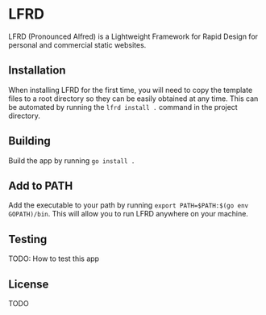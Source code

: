 # LFRD
LFRD (Pronounced Alfred) is a Lightweight Framework for Rapid Design for personal and commercial static websites.

## Installation

When installing LFRD for the first time, you will need to copy the template files to a root directory so they can be easily obtained at any time. This can be automated by running the `lfrd install .` command in the project directory.

## Building

Build the app by running `go install .`

## Add to PATH

Add the executable to your path by running `export PATH=$PATH:$(go env GOPATH)/bin`. This will allow you to run LFRD anywhere on your machine.

## Testing

TODO: How to test this app

## License

TODO